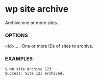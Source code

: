 # wp site archive

Archive one or more sites.

### OPTIONS

&lt;id&gt;...
: One or more IDs of sites to archive.

### EXAMPLES

    $ wp site archive 123
    Success: Site 123 archived.


